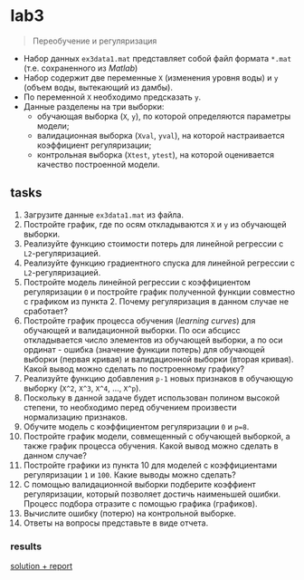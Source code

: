 # lab3
> Переобучение и регуляризация

- Набор данных `ex3data1.mat` представляет собой файл формата `*.mat` (т.е. сохраненного из _Matlab_)
- Набор содержит две переменные `X` (изменения уровня воды) и `y` (объем воды, вытекающий из дамбы).
- По переменной `X` необходимо предсказать `y`.
- Данные разделены на три выборки:
    - обучающая выборка (`X`, `y`), по которой определяются параметры модели;
    - валидационная выборка (`Xval`, `yval`), на которой настраивается коэффициент регуляризации;
    - контрольная выборка (`Xtest`, `ytest`), на которой оценивается качество построенной модели.

## tasks

1. Загрузите данные `ex3data1.mat` из файла.
2. Постройте график, где по осям откладываются `X` и `y` из обучающей выборки.
3. Реализуйте функцию стоимости потерь для линейной регрессии с `L2`-регуляризацией.
4. Реализуйте функцию градиентного спуска для линейной регрессии с `L2`-регуляризацией.
5. Постройте модель линейной регрессии с коэффициентом регуляризации `0` и постройте график полученной функции совместно с графиком из пункта 2. Почему регуляризация в данном случае не сработает?
6. Постройте график процесса обучения (_learning curves_) для обучающей и валидационной выборки. По оси абсцисс откладывается число элементов из обучающей выборки, а по оси ординат - ошибка (значение функции потерь) для обучающей выборки (первая кривая) и валидационной выборки (вторая кривая). Какой вывод можно сделать по построенному графику?
7. Реализуйте функцию добавления `p-1` новых признаков в обучающую выборку (`X^2`, `X^3`, `X^4`, ..., `X^p`).
8. Поскольку в данной задаче будет использован полином высокой степени, то необходимо перед обучением произвести нормализацию признаков.
9. Обучите модель с коэффициентом регуляризации `0` и `p=8`.
10. Постройте график модели, совмещенный с обучающей выборкой, а также график процесса обучения. Какой вывод можно сделать в данном случае?
11. Постройте графики из пункта 10 для моделей с коэффициентами регуляризации `1` и `100`. Какие выводы можно сделать?
12. С помощью валидационной выборки подберите коэффиент регуляризации, который позволяет достичь наименьшей ошибки. Процесс подбора отразите с помощью графика (графиков).
13. Вычислите ошибку (потерю) на контрольной выборке.
14. Ответы на вопросы представьте в виде отчета.

### results

[solution + report](/ml/lab3/lab3.ipynb)
